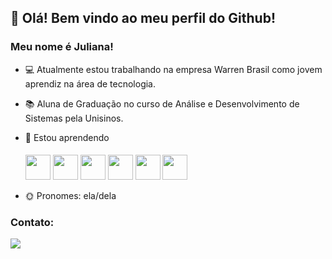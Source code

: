 ## 👋 Olá! Bem vindo ao meu perfil do Github!
### Meu nome é Juliana!

- 💻 Atualmente estou trabalhando na empresa Warren Brasil como jovem aprendiz na área de tecnologia.
- 📚 Aluna de Graduação no curso de Análise e Desenvolvimento de Sistemas pela Unisinos. 
- 🌱 Estou aprendendo

  <img src="https://cdn.jsdelivr.net/gh/devicons/devicon/icons/nodejs/nodejs-original.svg" style="height: 40px; width: 40px; margin-top: 5px;"/>  <img    src="https://cdn.jsdelivr.net/gh/devicons/devicon/icons/vuejs/vuejs-original-wordmark.svg" style="height: 40px; width: 40px; margin-top: 5px;" /> <img src="https://cdn.jsdelivr.net/gh/devicons/devicon/icons/html5/html5-original-wordmark.svg" style="height: 40px; width: 40px; margin-top: 5px;" /> <img src="https://cdn.jsdelivr.net/gh/devicons/devicon/icons/css3/css3-original-wordmark.svg" style="height: 40px; width: 40px; margin-top: 5px;" /> <img src="https://cdn.jsdelivr.net/gh/devicons/devicon/icons/javascript/javascript-plain.svg" style="height: 40px; width: 40px; margin-top: 5px;" /> <img src="https://cdn.jsdelivr.net/gh/devicons/devicon/icons/python/python-original-wordmark.svg" style="height: 40px; width: 40px; margin-top: 5px;" /> 



                                                                                                
 - 🌞 Pronomes: ela/dela

### Contato:

<div>
<a href="https://www.linkedin.com/in/julianahkolmar" target="_blank"><img src="https://img.shields.io/badge/-LinkedIn-%230077B5?style=for-the-badge&logo=linkedin&logoColor=white" target="_blank"></a>   
</div>
